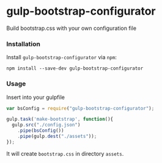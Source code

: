 # gulp-bootstrap-configurator
Build bootstrap.css with your own configuration file

### Installation
Install `gulp-bootstrap-configurator` via `npm`:
```
npm install --save-dev gulp-bootstrap-configurator
```

### Usage
Insert into your gulpfile
```javascript
var bsConfig = require("gulp-bootstrap-configurator");

gulp.task('make-bootstrap', function(){
  gulp.src("./config.json")
    .pipe(bsConfig())
    .pipe(gulp.dest("./assets"));
});
```
It will create `bootstrap.css` in directory `assets`.
